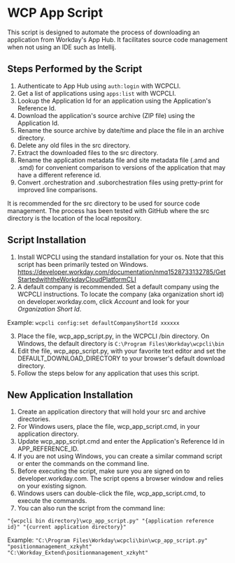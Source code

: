 # WCP App Script
This script is designed to automate the process of downloading an application from Workday's App Hub.  It facilitates source code management when not using an IDE such as Intellij.

## Steps Performed by the Script
1. Authenticate to App Hub using `auth:login` with WCPCLI.
2. Get a list of applications using `apps:list` with WCPCLI.
3. Lookup the Application Id for an application using the Application's Reference Id.
4. Download the application's source archive (ZIP file) using the Application Id.
5. Rename the source archive by date/time and place the file in an archive directory.
6. Delete any old files in the src directory.
7. Extract the downloaded files to the src directory.
8. Rename the application metadata file and site metadata file (.amd and .smd) for convenient comparison to versions of the application that may have a different reference id.
9. Convert .orchestration and .suborchestration files using pretty-print for improved line comparisons.

It is recommended for the src directory to be used for source code management.  The process has been tested with GitHub where the src directory is the location of the local repository.

## Script Installation
1. Install WCPCLI using the standard installation for your os.  Note that this script has been primarily tested on Windows.  https://developer.workday.com/documentation/nmq1528733132785/GetStartedwiththeWorkdayCloudPlatformCLI
2. A default company is recommended. Set a default company using the WCPCLI instructions.  To locate the company (aka organization short id) on developer.workday.com, click *Account* and look for your *Organization Short Id*.

Example: `wcpcli config:set defaultCompanyShortId xxxxxx`

3. Place the file, wcp_app_script.py, in the WCPCLI /bin directory.  On Windows, the default directory is `C:\Program Files\Workday\wcpcli\bin`
4. Edit the file, wcp_app_script.py, with your favorite text editor and set the DEFAULT_DOWNLOAD_DIRECTORY to your browser's default download directory.
5. Follow the steps below for any application that uses this script.

## New Application Installation
1. Create an application directory that will hold your src and archive directories.
2. For Windows users, place the file, wcp_app_script.cmd, in your application directory.
3. Update wcp_app_script.cmd and enter the Application's Reference Id in APP_REFERENCE_ID.
4. If you are not using Windows, you can create a similar command script or enter the commands on the command line.
5. Before executing the script, make sure you are signed on to developer.workday.com.  The script opens a browser window and relies on your existing signon.
6. Windows users can double-click the file, wcp_app_script.cmd, to execute the commands.
7. You can also run the script from the command line:

`"{wcpcli bin directory}\wcp_app_script.py" "{application reference id}" "{current application directory}"`

Example:  `"C:\Program Files\Workday\wcpcli\bin\wcp_app_script.py" "positionmanagement_xzkyht" "C:\Workday_Extend\positionmanagement_xzkyht"`

   
